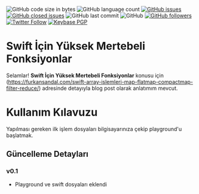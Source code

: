 ﻿
![GitHub code size in bytes](https://img.shields.io/github/languages/code-size/furkansandal/swift-maps-filter-reduce) ![GitHub language count](https://img.shields.io/github/languages/count/furkansandal/swift-maps-filter-reduce) [![GitHub issues](https://img.shields.io/github/issues/furkansandal/swift-maps-filter-reduce)](https://github.com/furkansandal/swift-maps-filter-reduce/issues?q=is:open%20is:issue) [![GitHub closed issues](https://img.shields.io/github/issues-closed/furkansandal/swift-maps-filter-reduce)](https://github.com/furkansandal/swift-maps-filter-reduce/issues?q=is:issue%20is:closed) ![GitHub last commit](https://img.shields.io/github/last-commit/furkansandal/swift-maps-filter-reduce) ![GitHub](https://img.shields.io/github/license/furkansandal/swift-maps-filter-reduce) [![GitHub followers](https://img.shields.io/github/followers/furkansandal?style=social)](https://github.com/furkansandal) [![Twitter Follow](https://img.shields.io/twitter/follow/furkan_sandal?style=social)](https://twitter.com/furkan_sandal) [![Keybase PGP](https://img.shields.io/keybase/pgp/furkansandal)](https://keybase.io/furkansandal) 
# Swift İçin Yüksek Mertebeli Fonksiyonlar

Selamlar! **Swift İçin Yüksek Mertebeli Fonksiyonlar** konusu için (https://furkansandal.com/swift-array-islemleri-map-flatmap-compactmap-filter-reduce/) adresinde detayıyla blog post olarak anlatımım mevcut.

# Kullanım Kılavuzu

   Yapılması gereken ilk işlem dosyaları bilgisayarınıza çekip playground'u başlatmak.

## Güncelleme Detayları

### v0.1
- Playground ve swift dosyaları eklendi
